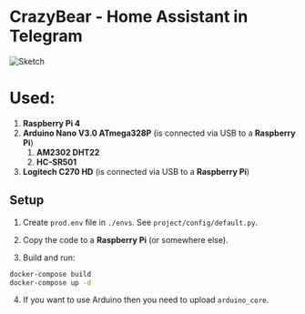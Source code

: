 # CrazyBear - Home Assistant in Telegram

![Sketch](https://github.com/expert-m/crazy-bear/tree/master/arduino_core/sketch.png)

# Used:
1. **Raspberry Pi 4**
2. **Arduino Nano V3.0 ATmega328P** (is connected via USB to a **Raspberry Pi**)
   1. **AM2302 DHT22**
   2. **HC-SR501**
3. **Logitech C270 HD** (is connected via USB to a **Raspberry Pi**)

## Setup

1. Create `prod.env` file in `./envs`. See `project/config/default.py`.

2. Copy the code to a **Raspberry Pi** (or somewhere else).

3. Build and run:
```bash
docker-compose build
docker-compose up -d
```

4. If you want to use Arduino then you need to upload `arduino_core`.
